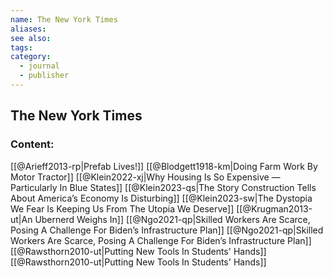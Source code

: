 ```yaml
---
name: The New York Times
aliases:
see also:
tags:
category:
  - journal
  - publisher
---
```


## The New York Times

### Content:
[[@Arieff2013-rp|Prefab Lives!]]
[[@Blodgett1918-km|Doing Farm Work By Motor Tractor]]
[[@Klein2022-xj|Why Housing Is So Expensive — Particularly In Blue States]]
[[@Klein2023-qs|The Story Construction Tells About America’s Economy Is Disturbing]]
[[@Klein2023-sw|The Dystopia We Fear Is Keeping Us From The Utopia We Deserve]]
[[@Krugman2013-ut|An Ubernerd Weighs In]]
[[@Ngo2021-qp|Skilled Workers Are Scarce, Posing A Challenge For Biden’s Infrastructure Plan]]
[[@Ngo2021-qp|Skilled Workers Are Scarce, Posing A Challenge For Biden’s Infrastructure Plan]]
[[@Rawsthorn2010-ut|Putting New Tools In Students' Hands]]
[[@Rawsthorn2010-ut|Putting New Tools In Students' Hands]]